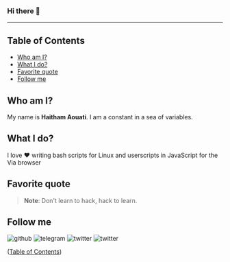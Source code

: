### Hi there 👋
___

## Table of Contents

- [Who am I?](#who-am-i)
- [What I do?](#what-i-do)
- [Favorite quote](#favorite-quote)
- [Follow me](#follow-me)

## Who am I?
My name is **Haitham Aouati**. I am a constant in a sea of variables.

## What I do?
I love :heart: writing bash scripts for Linux and userscripts in JavaScript for the Via browser

## Favorite quote
> **Note**:
> Don't learn to hack, hack to learn.

## Follow me
![github](https://badgen.net/badge/icon/github?icon=github&label)
![telegram](https://badgen.net/badge/icon/telegram?icon=telegram&label)
![twitter](https://badgen.net/badge/icon/twitter?icon=twitter&label)
![twitter](https://badgen.net/twitter/follow/haithamaouati)

([Table of Contents](#table-of-contents))

